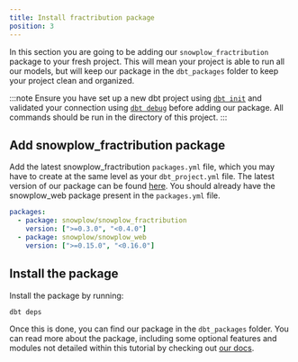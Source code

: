 ```yaml
---
title: Install fractribution package
position: 3
---
```


In this section you are going to be adding our `snowplow_fractribution` package to your fresh project. This will mean your project is able to run all our models, but will keep our package in the `dbt_packages` folder to keep your project clean and organized.

:::note
Ensure you have set up a new dbt project using [`dbt init`](https://docs.getdbt.com/reference/commands/init) and validated your connection using [`dbt debug`](https://docs.getdbt.com/reference/commands/debug) before adding our package. All commands should be run in the directory of this project.
:::

## Add snowplow_fractribution package

Add the latest snowplow_fractribution `packages.yml` file, which you may have to create at the same level as your `dbt_project.yml` file. The latest version of our package can be found [here](https://hub.getdbt.com/snowplow/snowplow_fractribution/latest/). You should already have the snowplow_web package present in the `packages.yml` file.

```yml
packages:
  - package: snowplow/snowplow_fractribution
    version: [">=0.3.0", "<0.4.0"]
  - package: snowplow/snowplow_web
    version: [">=0.15.0", "<0.16.0"]
```

## Install the package

Install the package by running:

```bash
dbt deps
```

Once this is done, you can find our package in the `dbt_packages` folder. You can read more about the package, including some optional features and modules not detailed within this tutorial by checking out [our docs](https://docs.snowplow.io/docs/modeling-your-data/modeling-your-data-with-dbt/dbt-models/dbt-fractribution-data-model/).

